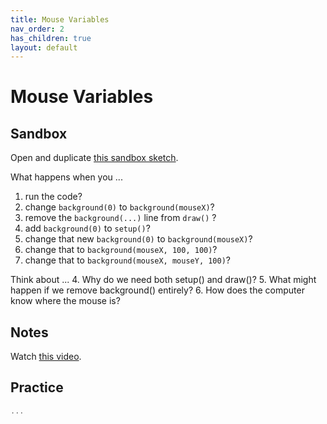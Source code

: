 ```yaml
---
title: Mouse Variables
nav_order: 2
has_children: true
layout: default
---
```


# Mouse Variables

## Sandbox

Open and duplicate [this sandbox sketch](https://editor.p5js.org/woodstock-cs/sketches/0B_2WK4j8/).

What happens when you ...
1. run the code?
2. change `background(0)` to `background(mouseX)`?
3. remove the `background(...)` line from `draw()` ?
4. add `background(0)` to `setup()`?
5. change that new `background(0)` to `background(mouseX)`?
6. change that to `background(mouseX, 100, 100)`?
7. change that to `background(mouseX, mouseY, 100)`?

Think about ...
4. Why do we need both setup() and draw()?
5. What might happen if we remove background() entirely?
6. How does the computer know where the mouse is?

## Notes
Watch [this video](https://www.youtube.com/watch?v=7A5tKW9HGoM).

## Practice

```javascript
...
```
